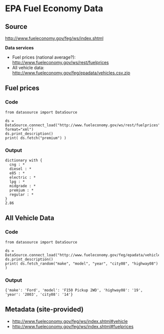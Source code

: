 # EPA Fuel Economy Data


## Source

http://www.fueleconomy.gov/feg/ws/index.shtml

**Data services**

- Fuel prices (national average?): http://www.fueleconomy.gov/ws/rest/fuelprices
- All vehicle data: http://www.fueleconomy.gov/feg/epadata/vehicles.csv.zip



## Fuel prices

### Code

````
from datasource import DataSource

ds = DataSource.connect_load("http://www.fueleconomy.gov/ws/rest/fuelprices", format="xml")
ds.print_description()
print( ds.fetch("premium") )
````

### Output

````
dictionary with {
  cng : *
  diesel : *
  e85 : *
  electric : *
  lpg : *
  midgrade : *
  premium : *
  regular : *
}
2.86
````

## All Vehicle Data

### Code

````
from datasource import DataSource

ds = DataSource.connect_load("http://www.fueleconomy.gov/feg/epadata/vehicles.csv.zip")
ds.print_description()
print( ds.fetch_random("make", "model", "year", "city08", "highway08") )
````

### Output

````
{'make': 'Ford', 'model': 'F150 Pickup 2WD', 'highway08': '19', 'year': '2003', 'city08': '14'}
````





## Metadata (site-provided)

- http://www.fueleconomy.gov/feg/ws/index.shtml#vehicle
- http://www.fueleconomy.gov/feg/ws/index.shtml#fuelprices
